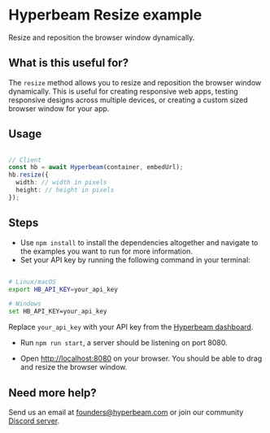 # Hyperbeam Resize example

Resize and reposition the browser window dynamically.

## What is this useful for?

The `resize` method allows you to resize and reposition the browser window dynamically. This is useful for creating responsive web apps, testing responsive designs across multiple devices, or creating a custom sized browser window for your app.

## Usage

```ts

// Client
const hb = await Hyperbeam(container, embedUrl);
hb.resize({
  width: // width in pixels
  height: // height in pixels
});

```

## Steps

- Use `npm install` to install the dependencies altogether and navigate to the examples you want to run for more information.
- Set your API key by running the following command in your terminal:

```bash

# Linux/macOS
export HB_API_KEY=your_api_key

# Windows
set HB_API_KEY=your_api_key
```

Replace `your_api_key` with your API key from the [Hyperbeam dashboard](https://hyperbeam.com/dashboard).

- Run `npm run start`, a server should be listening on port 8080.

- Open <http://localhost:8080> on your browser. You should be able to drag and resize the browser window.

## Need more help?

Send us an email at [founders@hyperbeam.com](mailto:founders@hyperbeam.com) or join our community [Discord server](https://discord.gg/D78RsGfQjq).
